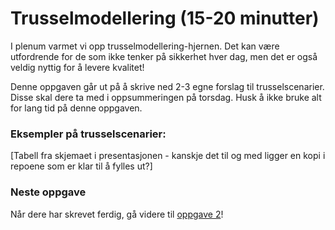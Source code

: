 # Trusselmodellering (15-20 minutter)

I plenum varmet vi opp trusselmodellering-hjernen. Det kan være utfordrende for de som ikke tenker på sikkerhet hver dag, men det er også veldig nyttig for å levere kvalitet!

Denne oppgaven går ut på å skrive ned 2-3 egne forslag til trusselscenarier. Disse skal dere ta med i oppsummeringen på torsdag. Husk å ikke bruke alt for lang tid på denne oppgaven.

### Eksempler på trusselscenarier:
[Tabell fra skjemaet i presentasjonen - kanskje det til og med ligger en kopi i repoene som er klar til å fylles ut?]

### Neste oppgave
Når dere har skrevet ferdig, gå videre til [oppgave 2](./2_les-logger-i-Splunk.md)!


